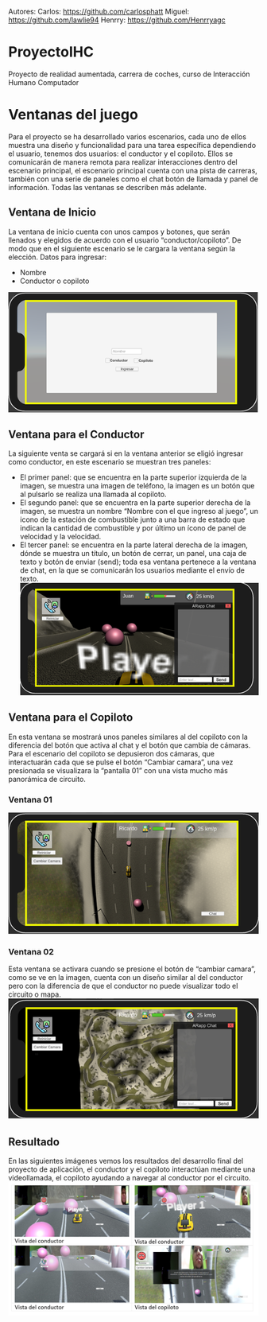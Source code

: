 Autores:
Carlos: https://github.com/carlosphatt
Miguel: https://github.com/lawlie94
Henrry: https://github.com/Henrryagc
# ProyectoIHC
Proyecto de realidad aumentada, carrera de coches, curso de Interacción Humano Computador

# Ventanas del juego
Para el proyecto se ha desarrollado varios escenarios, cada uno de ellos muestra una diseño y funcionalidad para una tarea específica dependiendo el usuario, tenemos dos usuarios: el conductor y el copiloto. Ellos se comunicarán de manera remota para realizar interacciones dentro del escenario principal, el escenario principal cuenta con una pista de carreras, también con una serie de paneles como el chat botón de llamada y panel de información. Todas las ventanas se describen más adelante.
## Ventana de Inicio
La ventana de inicio cuenta con unos campos y botones, que serán llenados y elegidos de acuerdo con el usuario “conductor/copiloto”. De modo que en el siguiente escenario se le cargara la ventana según la elección.
Datos para ingresar:
-	Nombre
-	Conductor o copiloto

![](https://github.com/Henrryagc/ProyectoIHC/blob/main/screenshoot/1.png)
## Ventana para el Conductor
La siguiente venta se cargará si en la ventana anterior se eligió ingresar como conductor, en este escenario se muestran tres paneles:
-	El primer panel: que se encuentra en la parte superior izquierda de la imagen, se muestra una imagen de teléfono, la imagen es un botón que al pulsarlo se realiza una llamada al copiloto.
-	El segundo panel: que se encuentra en la parte superior derecha de la imagen, se muestra un nombre “Nombre con el que ingreso al juego”, un icono de la estación de combustible junto a una barra de estado que indican la cantidad de combustible y por último un ícono de panel de velocidad y la velocidad.
-	El tercer panel: se encuentra en la parte lateral derecha de la imagen, dónde se muestra un título, un botón de cerrar, un panel, una caja de texto y botón de enviar (send); toda esa ventana pertenece a la ventana de chat, en la que se comunicarán los usuarios mediante el envío de texto.
![](https://github.com/Henrryagc/ProyectoIHC/blob/main/screenshoot/2.png)
## Ventana para el Copiloto
En esta ventana se mostrará unos paneles similares al del copiloto con la diferencia del botón que activa al chat y el botón que cambia de cámaras. Para el escenario del copiloto se depusieron dos cámaras, que interactuarán cada que se pulse el botón “Cambiar camara”, una vez presionada se visualizara la “pantalla 01” con una vista mucho más panorámica de circuito.

### Ventana 01
![](https://github.com/Henrryagc/ProyectoIHC/blob/main/screenshoot/3.png)
### Ventana 02
Esta ventana se activara cuando se presione el botón de “cambiar camara”, como se ve en la imagen, cuenta con un diseño similar al del conductor pero con la diferencia de que el conductor no puede visualizar todo el circuito o mapa.
![](https://github.com/Henrryagc/ProyectoIHC/blob/main/screenshoot/4.png)
## Resultado
En las siguientes imágenes vemos los resultados del desarrollo final del proyecto de aplicación, el conductor y el copiloto interactúan mediante una videollamada, el copiloto ayudando a navegar al conductor por el circuito.
![](https://github.com/Henrryagc/ProyectoIHC/blob/main/screenshoot/5.png)
